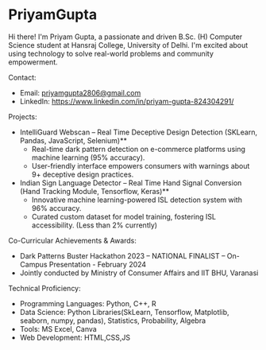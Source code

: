 # PriyamGupta

Hi there! I'm Priyam Gupta, a passionate and driven B.Sc. (H) Computer Science student at Hansraj College, University of Delhi. I'm excited about using technology to solve real-world problems and community empowerment.

Contact:

  * Email: priyamgupta2806@gmail.com
  * LinkedIn: https://www.linkedin.com/in/priyam-gupta-824304291/


Projects:

* IntelliGuard Webscan – Real Time Deceptive Design Detection (SKLearn, Pandas, JavaScript, Selenium)**
    * Real-time dark pattern detection on e-commerce platforms using machine learning (95% accuracy).
    * User-friendly interface empowers consumers with warnings about 9+ deceptive design practices.
* Indian Sign Language Detector – Real Time Hand Signal Conversion (Hand Tracking Module, Tensorflow, Keras)**
    * Innovative machine learning-powered ISL detection system with 96% accuracy.
    * Curated custom dataset for model training, fostering ISL accessibility. (Less than 2% currently) 

Co-Curricular Achievements & Awards:

* Dark Patterns Buster Hackathon 2023 – NATIONAL FINALIST – On-Campus Presentation - February 2024
* Jointly conducted by Ministry of Consumer Affairs and IIT BHU, Varanasi


Technical Proficiency:
* Programming Languages: Python, C++, R
* Data Science:   Python Libraries(SkLearn, Tensorflow, Matplotlib, seaborn, numpy, pandas), Statistics, Probability, Algebra
* Tools: MS Excel, Canva
* Web Development: HTML,CSS,JS
